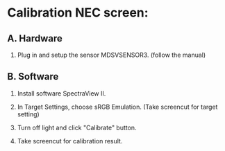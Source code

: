 # Calibration NEC screen: # 

## A. Hardware

1. Plug in and setup the sensor MDSVSENSOR3. (follow the manual)

## B. Software

1. Install software SpectraView II.

2. In Target Settings, choose sRGB Emulation. (Take screencut for target setting)  

3. Turn off light and click "Calibrate" button. 

4. Take screencut for calibration result.
